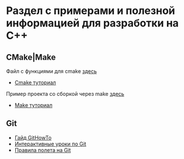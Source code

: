 # Раздел с примерами и полезной информацией для разработки на C++

## CMake|Make
Файл с функциями для cmake [здесь](cmake/Core.cmake)
- [Cmake туториал](https://cmake.org/cmake/help/latest/guide/tutorial/Installing%20and%20Testing.html)

Пример проекта со сборкой через make [здесь](./Make%20example/)
- [Make туториал](https://makefiletutorial.com/)


## Git
- [Гайд GitHowTo](https://githowto.com/ru)
- [Интерактивные уроки по Git](https://learngitbranching.js.org/?locale=ru_RU)
- [Правила полета на Git](https://github.com/k88hudson/git-flight-rules/blob/master/README_ru.md)
